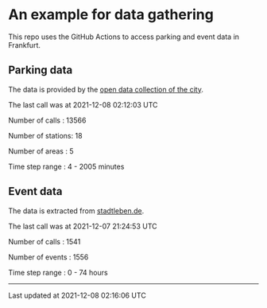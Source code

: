 # An example for data gathering

This repo uses the GitHub Actions to access parking and event data in Frankfurt.

## Parking data
The data is provided by the [open data collection of the city](https://www.offenedaten.frankfurt.de/).

The last call was at 2021-12-08 02:12:03 UTC

Number of calls   : 13566

Number of stations:    18

Number of areas   :     5

Time step range   :     4 -  2005 minutes


## Event data
The data is extracted from [stadtleben.de](https://stadtleben.de/frankfurt/).

The last call was at 2021-12-07 21:24:53 UTC

Number of calls   : 1541

Number of events  : 1556

Time step range   :    0 -   74 hours


----

Last updated at 2021-12-08 02:16:06 UTC
